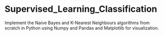 # Supervised_Learning_Classification
Implement the Naive Bayes and K-Nearest Neighbours algorithms from scratch in Python using Numpy and Pandas and Matplotlib for visualization.

